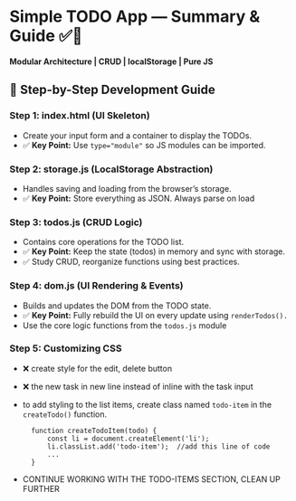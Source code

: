 # Simple TODO App — Summary & Guide ✅📒

**Modular Architecture | CRUD | localStorage | Pure JS**

## 🔧 Step-by-Step Development Guide

### Step 1: index.html (UI Skeleton)

- Create your input form and a container to display the TODOs.
- ✅ **Key Point:** Use `type="module"` so JS modules can be imported.

### Step 2: storage.js (LocalStorage Abstraction)

- Handles saving and loading from the browser’s storage.
- ✅ **Key Point:** Store everything as JSON. Always parse on load

### Step 3: todos.js (CRUD Logic)

- Contains core operations for the TODO list.
- ✅ **Key Point:** Keep the state (todos) in memory and sync with storage.
- ✅ Study CRUD, reorganize functions using best practices.

### Step 4: dom.js (UI Rendering & Events)

- Builds and updates the DOM from the TODO state.
- ✅ **Key Point:** Fully rebuild the UI on every update using `renderTodos().`
- Use the core logic functions from the `todos.js` module

### Step 5: Customizing CSS

- ❌ create style for the edit, delete button
- ❌ the new task in new line instead of inline with the task input
- to add styling to the list items, create class named `todo-item` in the `createTodo()` function.
  ```
    function createTodoItem(todo) {
        const li = document.createElement('li');
        li.classList.add('todo-item');  //add this line of code
        ...
    }
  ```

- CONTINUE WORKING WITH THE TODO-ITEMS SECTION, CLEAN UP FURTHER
